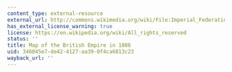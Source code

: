 ```yaml
---
content_type: external-resource
external_url: http://commons.wikimedia.org/wiki/File:Imperial_Federation,_Map_of_the_World_Showing_the_Extent_of_the_British_Empire_in_1886_%28levelled%29.jpg
has_external_license_warning: true
license: https://en.wikipedia.org/wiki/All_rights_reserved
status: ''
title: Map of the British Empire in 1886
uid: 346045e7-de42-4127-aa39-0f4ca6813c23
wayback_url: ''
---
```

